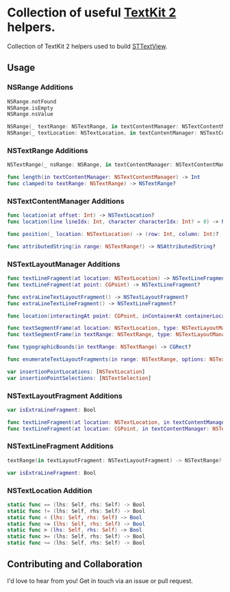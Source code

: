 # Collection of useful [TextKit 2](https://developer.apple.com/documentation/appkit/textkit) helpers.

Collection of TextKit 2 helpers used to build [STTextView](https://github.com/krzyzanowskim/STTextView).

## Usage

### NSRange Additions

```swift
NSRange.notFound
NSRange.isEmpty
NSRange.nsValue

NSRange(_ textRange: NSTextRange, in textContentManager: NSTextContentManager)
NSRange(_ textLocation: NSTextLocation, in textContentManager: NSTextContentManager)
``` 

### NSTextRange Additions

```swift
NSTextRange(_ nsRange: NSRange, in textContentManager: NSTextContentManager)

func length(in textContentManager: NSTextContentManager) -> Int
func clamped(to textRange: NSTextRange) -> NSTextRange?
```

### NSTextContentManager Additions

```swift
func location(at offset: Int) -> NSTextLocation?
func location(line lineIdx: Int, character characterIdx: Int? = 0) -> NSTextLocation?

func position(_ location: NSTextLocation) -> (row: Int, column: Int)?

func attributedString(in range: NSTextRange?) -> NSAttributedString?
```

### NSTextLayoutManager Additions

```swift
func textLineFragment(at location: NSTextLocation) -> NSTextLineFragment?
func textLineFragment(at point: CGPoint) -> NSTextLineFragment?

func extraLineTextLayoutFragment() -> NSTextLayoutFragment?
func extraLineTextLineFragment() -> NSTextLineFragment?

func location(interactingAt point: CGPoint, inContainerAt containerLocation: NSTextLocation) -> NSTextLocation?

func textSegmentFrame(at location: NSTextLocation, type: NSTextLayoutManager.SegmentType, options: SegmentOptions = [.upstreamAffinity]) -> CGRect?
func textSegmentFrame(in textRange: NSTextRange, type: NSTextLayoutManager.SegmentType, options: SegmentOptions = [.upstreamAffinity, .rangeNotRequired]) -> CGRect?

func typographicBounds(in textRange: NSTextRange) -> CGRect?

func enumerateTextLayoutFragments(in range: NSTextRange, options: NSTextLayoutFragment.EnumerationOptions = [], using block: (NSTextLayoutFragment) -> Bool) -> NSTextLocation?

var insertionPointLocations: [NSTextLocation]
var insertionPointSelections: [NSTextSelection]
```

### NSTextLayoutFragment Additions

```swift
var isExtraLineFragment: Bool

func textLineFragment(at location: NSTextLocation, in textContentManager: NSTextContentManager? = nil) -> NSTextLineFragment?
func textLineFragment(at location: CGPoint, in textContentManager: NSTextContentManager? = nil) -> NSTextLineFragment?
```

### NSTextLineFragment Additions

```swift
textRange(in textLayoutFragment: NSTextLayoutFragment) -> NSTextRange?

var isExtraLineFragment: Bool
```

### NSTextLocation Addition

```swift
static func == (lhs: Self, rhs: Self) -> Bool
static func != (lhs: Self, rhs: Self) -> Bool
static func < (lhs: Self, rhs: Self) -> Bool
static func <= (lhs: Self, rhs: Self) -> Bool
static func > (lhs: Self, rhs: Self) -> Bool
static func >= (lhs: Self, rhs: Self) -> Bool
static func ~= (lhs: Self, rhs: Self) -> Bool
```

## Contributing and Collaboration

I'd love to hear from you! Get in touch via an issue or pull request.
